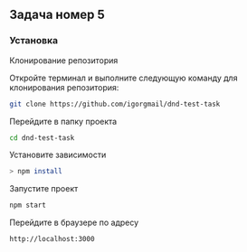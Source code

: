 ## Задача номер 5

### Установка

Клонирование репозитория

Откройте терминал и выполните следующую команду для клонирования репозитория:

```bash
git clone https://github.com/igorgmail/dnd-test-task
```

Перейдите в папку проекта

```bash
cd dnd-test-task
```

Установите зависимости

```bash
> npm install
```

Запустите проект

```bash
npm start
```

Перейдите в браузере по адресу

```
http://localhost:3000
```
